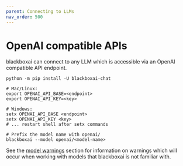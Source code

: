 ```yaml
---
parent: Connecting to LLMs
nav_order: 500
---
```


# OpenAI compatible APIs

blackboxai can connect to any LLM which is accessible via an OpenAI compatible API endpoint.

```
python -m pip install -U blackboxai-chat

# Mac/Linux:
export OPENAI_API_BASE=<endpoint>
export OPENAI_API_KEY=<key>

# Windows:
setx OPENAI_API_BASE <endpoint>
setx OPENAI_API_KEY <key>
# ... restart shell after setx commands

# Prefix the model name with openai/
blackboxai --model openai/<model-name>
```

See the [model warnings](warnings.html)
section for information on warnings which will occur
when working with models that blackboxai is not familiar with.
